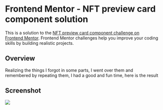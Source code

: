 # Frontend Mentor - NFT preview card component solution

This is a solution to the [NFT preview card component challenge on Frontend Mentor](https://www.frontendmentor.io/challenges/nft-preview-card-component-SbdUL_w0U). Frontend Mentor challenges help you improve your coding skills by building realistic projects. 

## Overview

Realizing the things I forgot in some parts, I went over them and remembered by repeating them, I had a good and fun time, here is the result

## Screenshot

<img src="https://cdn.discordapp.com/attachments/931947911963635822/1145363719723962529/Screenshot_2023-08-27_at_17.25.37.png"/>
